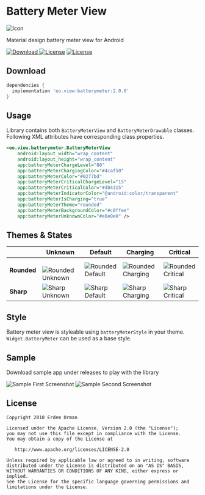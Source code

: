 # Battery Meter View
![Icon](/sample/src/main/res/mipmap-xxxhdpi/ic_launcher.png)

Material design battery meter view for Android

[ ![Download](https://api.bintray.com/packages/eo/view/batterymeter/images/download.svg) ](https://bintray.com/eo/view/batterymeter/_latestVersion)
[![License](https://img.shields.io/badge/license-Apache%202.0-green.svg)](https://github.com/eo/battery-meter-view/blob/master/LICENSE)
[![License](https://img.shields.io/badge/minSdkVersion-19-red.svg)](https://developer.android.com/about/dashboards/)

Download
--------

```groovy
dependencies {
  implementation 'eo.view:batterymeter:2.0.0'
}
```

Usage
-----
Library contains both `BatteryMeterView` and `BatteryMeterDrawable` classes. Following XML attributes have corresponding class properties.

```xml
<eo.view.batterymeter.BatteryMeterView
    android:layout_width="wrap_content"
    android:layout_height="wrap_content"
    app:batteryMeterChargeLevel="80"
    app:batteryMeterChargingColor="#4caf50"
    app:batteryMeterColor="#0277bd"
    app:batteryMeterCriticalChargeLevel="15"
    app:batteryMeterCriticalColor="#d84315"
    app:batteryMeterIndicatorColor="@android:color/transparent"
    app:batteryMeterIsCharging="true"
    app:batteryMeterTheme="rounded"
    app:batteryMeterBackgroundColor="#c0ffee"
    app:batteryMeterUnknownColor="#e0e0e0" />
```

Themes & States
---------------
|   | Unknown | Default | Charging | Critical
| - | ------- | ------- | -------- | --------
**Rounded** | ![Rounded Unknown](/images/rounded_unknown.png) | ![Rounded Default](/images/rounded_default.png) | ![Rounded Charging](/images/rounded_charging.png) | ![Rounded Critical](/images/rounded_critical.png)
**Sharp** | ![Sharp Unknown](/images/sharp_unknown.png) | ![Sharp Default](/images/sharp_default.png) | ![Sharp Charging](/images/sharp_charging.png) | ![Sharp Critical](/images/sharp_critical.png)

Style
-----
Battery meter view is styleable using `batteryMeterStyle` in your theme. `Widget.BatteryMeter` can be used as a base style.

Sample
------
Download sample app under releases to play with the library

![Sample First Screenshot](/images/screenshot_sample_1.png)
![Sample Second Screenshot](/images/screenshot_sample_2.png)


License
-------

    Copyright 2018 Erdem Orman

    Licensed under the Apache License, Version 2.0 (the "License");
    you may not use this file except in compliance with the License.
    You may obtain a copy of the License at

       http://www.apache.org/licenses/LICENSE-2.0

    Unless required by applicable law or agreed to in writing, software
    distributed under the License is distributed on an "AS IS" BASIS,
    WITHOUT WARRANTIES OR CONDITIONS OF ANY KIND, either express or implied.
    See the License for the specific language governing permissions and
    limitations under the License.

